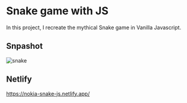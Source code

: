 # Snake game with JS
In this project, I recreate the mythical Snake game in Vanilla Javascript.


## Snpashot
![snake](https://user-images.githubusercontent.com/106017493/230791927-63d22d8c-754d-4769-9ac9-0fa89efa8fc1.png)


## Netlify 
https://nokia-snake-js.netlify.app/

